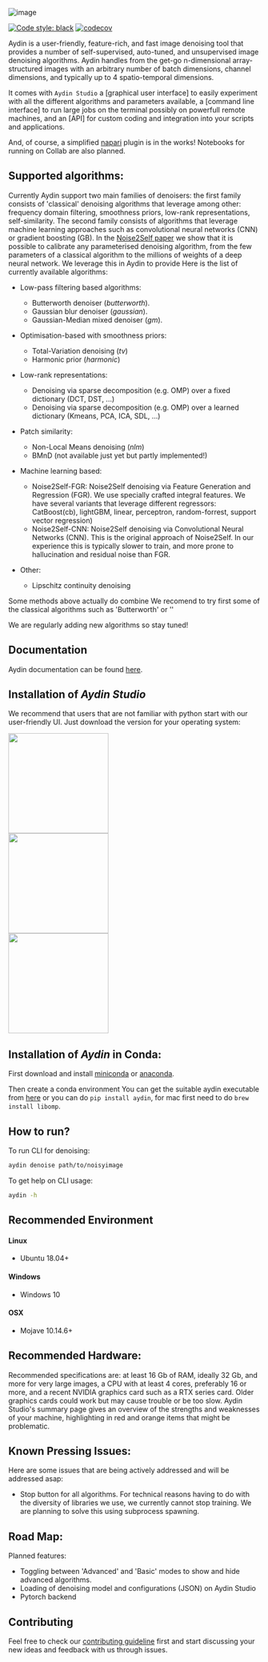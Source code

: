 ![image](https://user-images.githubusercontent.com/1870994/140651325-711b6c30-133d-45ba-a794-8a10a4cafbc2.png?width=200)

[![Code style: black](https://img.shields.io/badge/code%20style-black-000000.svg)](https://github.com/python/black)
[![codecov](https://codecov.io/gl/aydinorg/aydin/branch/master/graph/badge.svg?token=gV3UqFAg5U)](https://codecov.io/gl/aydinorg/aydin)

Aydin is a user-friendly, feature-rich, and fast image denoising tool that provides
a number of self-supervised, auto-tuned, and unsupervised image denoising algorithms.
Aydin handles from the get-go n-dimensional array-structured images with an arbitrary number
of batch dimensions, channel dimensions, and typically up to 4 spatio-temporal dimensions.

It comes with `Aydin Studio` a [graphical user interface]
to easily experiment with all the different algorithms and parameters available,
a [command line interface] to run large jobs on the terminal possibly on powerfull remote machines, 
and an [API] for custom coding and integration into your scripts and applications.

And, of course, a simplified [napari](napari.org) plugin is in the works! 
Notebooks for running on Collab are also planned.

## Supported algorithms:

Currently Aydin support two main families of denoisers: the first family consists of 'classical' denoising algorithms that leverage among other: frequency domain filtering, smoothness priors, low-rank representations, self-similarity. The second family consists of algorithms that leverage machine learning approaches such as convolutional neural networks (CNN) or gradient boosting (GB). In the [Noise2Self paper](https://deepai.org/publication/noise2self-blind-denoising-by-self-supervision) we show that it is possible to calibrate any parameterised denoising algorithm, from the few parameters of a classical algorithm to the millions of weights of a deep neural network. We leverage this in Aydin to provide 
Here is the list of currently available algorithms: 

- Low-pass filtering based algorithms:
  - Butterworth denoiser (*butterworth*).
  - Gaussian blur denoiser (*gaussian*).
  - Gaussian-Median mixed denoiser (*gm*).
 
- Optimisation-based with smoothness priors:
  - Total-Variation denoising (*tv*)
  - Harmonic prior (*harmonic*)

- Low-rank representations: 
  - Denoising via sparse decomposition (e.g. OMP) over a fixed dictionary (DCT, DST, ...)
  - Denoising via sparse decomposition (e.g. OMP) over a learned dictionary (Kmeans, PCA, ICA, SDL, ...)

- Patch similarity:
  - Non-Local Means denoising (*nlm*)
  - BMnD (not available just yet but partly implemented!) 

- Machine learning based:
  - Noise2Self-FGR: Noise2Self denoising via Feature Generation and Regression (FGR). We use specially crafted integral features. We have several variants that leverage different regressors: CatBoost(cb), lightGBM, linear, perceptron, random-forrest, support vector regression) 
  - Noise2Self-CNN: Noise2Self denoising via Convolutional Neural Networks (CNN). This is the original approach of Noise2Self. In our experience this is typically slower to train, and more prone to hallucination and residual noise than FGR.  
 
- Other:
  - Lipschitz continuity denoising   

Some methods above actually do combine
We recomend to try first some of the classical algorithms such as 'Butterworth' or ''

We are regularly adding new algorithms so stay tuned!

<!--
This is broken right noew:
[![pipeline status](https://gitlab.com/aydinorg/aydin/badges/master/pipeline.svg)](https://gitlab.com/aydinorg/aydin/commits/master)
-->

## Documentation

Aydin documentation can be found [here](https://royerlab.github.io/aydin/).

## Installation of *Aydin Studio*

We recommend that users that are not familiar with python start with our user-friendly UI. Just download the version for your operating system:

[<img src="https://user-images.githubusercontent.com/1870994/140653991-fb570f5a-bc6f-4afd-95b6-e36d05d1382d.png" width="200" >
](https://github.com/royerlab/aydin/releases/download/v0.1.8/aydin_0.1.8_linux.zip)   
[<img src="https://user-images.githubusercontent.com/1870994/140653995-5055e607-5226-4b76-8cc4-04de17d2811f.png" width="200" >
](https://github.com/royerlab/aydin/releases/download/v0.1.8/aydin_0.1.8_win.zip)   
[<img src="https://user-images.githubusercontent.com/1870994/140653999-5f6368d9-3e82-4d10-9283-2359aa1464fa.png" width="200" >
](https://github.com/royerlab/aydin/releases/download/v0.1.8/aydin_0.1.8_osx.pkg)

## Installation of *Aydin* in Conda:

First download and install [miniconda](https://docs.conda.io/en/latest/miniconda.html) or [anaconda](https://www.anaconda.com/products/individual). 

Then create a conda environment
You can get the suitable aydin executable from [here](https://royerlab.github.io/aydin/) or you 
can do `pip install aydin`, for mac first need to do `brew install libomp`.


## How to run?

To run CLI for denoising:
```bash
aydin denoise path/to/noisyimage
```

To get help  on CLI usage:
```bash
aydin -h
```

## Recommended Environment

#### Linux

- Ubuntu 18.04+

#### Windows

- Windows 10

#### OSX

- Mojave 10.14.6+

## Recommended Hardware:

Recommended specifications are: at least 16 Gb of RAM, ideally 32 Gb, and more for very large
images, a CPU with at least 4 cores, preferably 16 or more, and a recent NVIDIA graphics card such as a RTX series card.
Older graphics cards could work but may cause trouble or be too slow. Aydin Studio's summary page
gives an overview of the strengths and weaknesses of your machine, highlighting in red and orange
items that might be problematic.

## Known Pressing Issues:
Here are some issues that are being actively addressed and will be addressed asap:

  - Stop button for all algorithms. For technical reasons having to do with the diversity of libraries we use, we currently cannot stop training. We are planning to solve this using subprocess spawning.

## Road Map:

Planned features:
  - Toggling between 'Advanced' and 'Basic' modes to show and hide advanced algorithms.
  - Loading of denoising model and configurations (JSON) on Aydin Studio
  - Pytorch backend

## Contributing

Feel free to check our [contributing guideline](CONTRIBUTING.md) first and start 
discussing your new ideas and feedback with us through issues.
